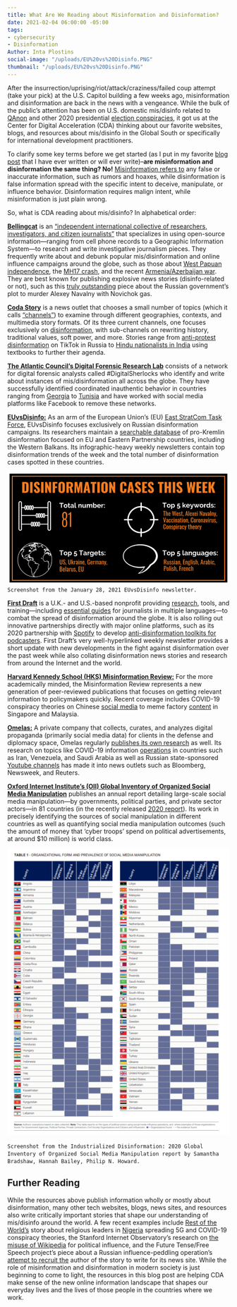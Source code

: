 ```yaml
---
title: What Are We Reading about Misinformation and Disinformation?
date: 2021-02-04 06:00:00 -05:00
tags:
- cybersecurity
- Disinformation
Author: Inta Plostins
social-image: "/uploads/EU%20vs%20Disinfo.PNG"
thumbnail: "/uploads/EU%20vs%20Disinfo.PNG"
---
```


After the insurrection/uprising/riot/attack/craziness/failed coup attempt (take your pick) at the U.S. Capitol building a few weeks ago, misinformation and disinformation are back in the news with a vengeance. While the bulk of the public’s attention has been on U.S. domestic mis/disinfo related to [QAnon](https://www.nytimes.com/article/what-is-qanon.html) and other 2020 presidential [election conspiracies](https://www.cbsnews.com/news/presidential-election-2020-conspiracy-theories-debunked/), it got us at the Center for Digital Acceleration (CDA) thinking about our favorite websites, blogs, and resources about mis/disinfo in the Global South or specifically for international development practitioners.

<!--more-->

To clarify some key terms before we get started (as I put in my favorite [blog post](https://dai-global-digital.com/disinformation-and-dating-apps-a-match-made-in-heaven-but-swipe-left-though.html) that I have ever written or will ever write)–**are misinformation and disinformation the same thing? No!** [Misinformation refers to](https://d1e2bohyu2u2w9.cloudfront.net/education/sites/default/files/backgrounder_misinformation.pdf) any false or inaccurate information, such as rumors and hoaxes, while disinformation is false information spread with the specific intent to deceive, manipulate, or influence behavior. Disinformation requires malign intent, while misinformation is just plain wrong.

So, what is CDA reading about mis/disinfo? In alphabetical order:

**[Bellingcat](https://www.bellingcat.com/)** is an [“independent international collective of researchers, investigators, and citizen journalists”](https://www.bellingcat.com/about/) that specializes in using open-source information—ranging from cell phone records to a Geographic Information System—to research and write investigative journalism pieces. They frequently write about and debunk popular mis/disinformation and online influence campaigns around the globe, such as those about [West Papuan independence](https://www.bellingcat.com/news/2020/11/11/west-papua-new-online-influence-operation-attempts-to-sway-independence-debate/), the [MH17 crash](https://www.bellingcat.com/news/uk-and-europe/2020/11/12/the-grus-mh17-disinformation-operations-part-1-the-bonanza-media-project/), and the recent [Armenia/Azerbaijan war](https://www.bellingcat.com/news/rest-of-world/2020/10/15/an-execution-in-hadrut-karabakh/). They are best known for publishing explosive news stories (disinfo-related or not), such as this [truly outstanding](https://www.bellingcat.com/news/uk-and-europe/2020/12/14/fsb-team-of-chemical-weapon-experts-implicated-in-alexey-navalny-novichok-poisoning/) piece about the Russian government’s plot to murder Alexey Navalny with Novichok gas.

**[Coda Story](https://www.codastory.com/)** is a news outlet that chooses a small number of topics (which it calls [“channels”](https://www.codastory.com/stayonthestory/about-us/)) to examine through different geographies, contexts, and multimedia story formats. Of its three current channels, one focuses exclusively on [disinformation](https://www.codastory.com/disinformation/), with sub-channels on rewriting history, traditional values, soft power, and more. Stories range from [anti-protest disinformation](https://www.codastory.com/disinformation/russian-anti-protest-influencers/) on TikTok in Russia to [Hindu nationalists in India](https://www.codastory.com/disinformation/india-reframing-history/) using textbooks to further their agenda.

**[The Atlantic Council’s Digital Forensic Research Lab](https://www.atlanticcouncil.org/programs/digital-forensic-research-lab/)** consists of a network for digital forensic analysts called #DigitalSherlocks who identify and write about instances of mis/disinformation all across the globe. They have successfully identified coordinated inauthentic behavior in countries ranging from [Georgia](https://medium.com/dfrlab/georgian-far-right-and-pro-government-actors-collaborate-in-inauthentic-facebook-network-730b9593a729) to [Tunisia](https://medium.com/dfrlab/dfrlab-uncovers-tunisia-based-political-influence-operation-on-facebook-8c4d16b90744) and have worked with social media platforms like Facebook to remove these networks.

**[EUvsDisinfo:](https://euvsdisinfo.eu/)** As an arm of the European Union’s (EU) [East StratCom Task Force](https://eeas.europa.eu/headquarters/headquarters-homepage/2116/-questions-and-answers-about-the-east-stratcom-task-force_en), EUvsDisinfo focuses exclusively on Russian disinformation campaigns. Its researchers maintain a [searchable database](https://euvsdisinfo.eu/disinformation-cases/) of pro-Kremlin disinformation focused on EU and Eastern Partnership countries, including the Western Balkans. Its infographic-heavy weekly newsletters contain top disinformation trends of the week and the total number of disinformation cases spotted in these countries.

![EU vs Disinfo.PNG](/uploads/EU%20vs%20Disinfo.PNG)`Screenshot from the January 28, 2021 EUvsDisinfo newsletter.`

**[First Draft](https://firstdraftnews.org/)** is a U.K.- and U.S.-based nonprofit providing [research](https://firstdraftnews.org/latest/it-matters-how-platforms-label-manipulated-media-here-are-12-principles-designers-should-follow/), tools, and training—including [essential guides](https://firstdraftnews.org/long-form-article/first-drafts-essential-guide-to/?mc_cid=9a5a46fa77&mc_eid=1870f58c7e) for journalists in multiple languages—to combat the spread of disinformation around the globe. It is also rolling out innovative partnerships directly with major online platforms, such as its 2020 partnership with [Spotify](https://www.spotify.com/us/) to develop [anti-disinformation toolkits for podcasters](https://firstdraftnews.org/project/us-2020-spotify-soundcheck-toolkit/). First Draft’s very well-hyperlinked weekly newsletter provides a short update with new developments in the fight against disinformation over the past week while also collating disinformation news stories and research from around the Internet and the world.

**[Harvard Kennedy School (HKS) Misinformation Review:](https://misinforeview.hks.harvard.edu/#success)** For the more academically minded, the Misinformation Review represents a new generation of peer-reviewed publications that focuses on getting relevant information to policymakers quickly. Recent coverage includes COVID-19 conspiracy theories on Chinese [social media](https://misinforeview.hks.harvard.edu/article/conspiracy-and-debunking-narratives-about-covid-19-origins-on-chinese-social-media-how-it-started-and-who-is-to-blame/) to meme factory [content](https://misinforeview.hks.harvard.edu/article/meme-factory-cultures-and-content-pivoting-in-singapore-and-malaysia-during-covid-19/) in Singapore and Malaysia.

**[Omelas:](https://www.omelas.io/)** A private company that collects, curates, and analyzes digital propaganda (primarily social media data) for clients in the defense and diplomacy space, Omelas regularly [publishes its own research](https://www.omelas.io/thought-leadership) as well. Its research on topics like COVID-19 information [operations](https://www.omelas.io/viral-overload) in countries such as Iran, Venezuela, and Saudi Arabia as well as Russian state-sponsored [Youtube channels](https://www.reuters.com/article/us-alphabet-google-youtube-russia-idUSKCN1T80JP) has made it into news outlets such as Bloomberg, Newsweek, and Reuters.

**[Oxford Internet Institute’s (OII) Global Inventory of Organized Social Media Manipulation](https://comprop.oii.ox.ac.uk/research/posts/industrialized-disinformation/)** publishes an annual report detailing large-scale social media manipulation—by governments, political parties, and private sector actors—in 81 countries (in the recently released [2020 report](https://comprop.oii.ox.ac.uk/wp-content/uploads/sites/127/2021/01/CyberTroop-Report20-FINALv.3.pdf)). Its work in precisely identifying the sources of social manipulation in different countries as well as quantifying social media manipulation outcomes (such the amount of money that ‘cyber troops’ spend on political advertisements, at around $10 million) is world class.

![Oxford.PNG](/uploads/Oxford.PNG)

`Screenshot from the Industrialized Disinformation: 2020 Global Inventory of Organized Social Media Manipulation report by Samantha Bradshaw, Hannah Bailey, Philip N. Howard.`

## Further Reading

While the resources above publish information wholly or mostly about disinformation, many other tech websites, blogs, news sites, and resources also write critically important stories that shape our understanding of mis/disinfo around the world. A few recent examples include [Rest of the World’s](https://restofworld.org/) story about religious leaders in [Nigeria](https://restofworld.org/2020/nigeria-covid-5g-misinformation/) spreading 5G and COVID-19 conspiracy theories, the Stanford Internet Observatory’s research on [the misuse of Wikipedia](https://cyber.fsi.stanford.edu/io/news/wikipedia-part-one) for political influence, and the Future Tense/Free Speech project’s piece about a Russian influence-peddling operation’s [attempt to recruit the](https://slate.com/technology/2020/09/peace-data-russia-disinformation-facebook.html) author of the story to write for its news site. While the role of misinformation and disinformation in modern society is just beginning to come to light, the resources in this blog post are helping CDA make sense of the new online information landscape that shapes our everyday lives and the lives of those people in the countries where we work.